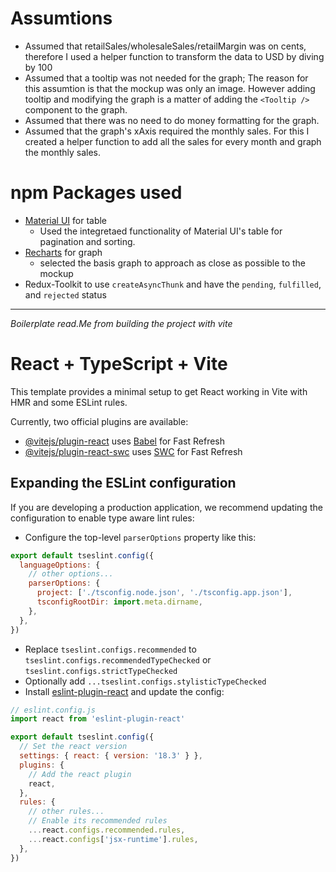 # Assumtions
- Assumed that retailSales/wholesaleSales/retailMargin was on cents, therefore I used a helper function to transform the data to USD by diving by 100
- Assumed that a tooltip was not needed for the graph; The reason for this assumtion is that the mockup was only an image. However adding tooltip and modifying the graph is a matter of adding the `<Tooltip />` component to the graph.
- Assumed that there was no need to do money formatting for the graph.
- Assumed that the graph's xAxis required the monthly sales. For this I created a helper function to add all the sales for every month and graph the monthly sales.

# npm Packages used
- [Material UI](https://mui.com/material-ui/) for table
  - Used the integretaed functionality of Material UI's table for pagination and sorting. 
- [Recharts](https://recharts.org/en-US/) for graph
  - selected the basis graph to approach as close as possible to the mockup
- Redux-Toolkit to use `createAsyncThunk` and have the `pending`, `fulfilled`, and `rejected` status

---
_Boilerplate read.Me from building the project with vite_
# React + TypeScript + Vite

This template provides a minimal setup to get React working in Vite with HMR and some ESLint rules.

Currently, two official plugins are available:

- [@vitejs/plugin-react](https://github.com/vitejs/vite-plugin-react/blob/main/packages/plugin-react/README.md) uses [Babel](https://babeljs.io/) for Fast Refresh
- [@vitejs/plugin-react-swc](https://github.com/vitejs/vite-plugin-react-swc) uses [SWC](https://swc.rs/) for Fast Refresh

## Expanding the ESLint configuration

If you are developing a production application, we recommend updating the configuration to enable type aware lint rules:

- Configure the top-level `parserOptions` property like this:

```js
export default tseslint.config({
  languageOptions: {
    // other options...
    parserOptions: {
      project: ['./tsconfig.node.json', './tsconfig.app.json'],
      tsconfigRootDir: import.meta.dirname,
    },
  },
})
```

- Replace `tseslint.configs.recommended` to `tseslint.configs.recommendedTypeChecked` or `tseslint.configs.strictTypeChecked`
- Optionally add `...tseslint.configs.stylisticTypeChecked`
- Install [eslint-plugin-react](https://github.com/jsx-eslint/eslint-plugin-react) and update the config:

```js
// eslint.config.js
import react from 'eslint-plugin-react'

export default tseslint.config({
  // Set the react version
  settings: { react: { version: '18.3' } },
  plugins: {
    // Add the react plugin
    react,
  },
  rules: {
    // other rules...
    // Enable its recommended rules
    ...react.configs.recommended.rules,
    ...react.configs['jsx-runtime'].rules,
  },
})
```
